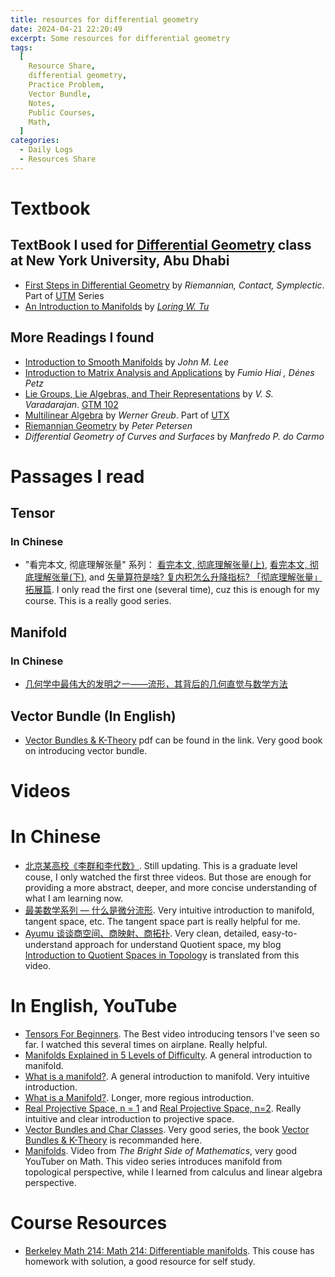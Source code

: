 ```yaml
---
title: resources for differential geometry
date: 2024-04-21 22:20:49
excerpt: Some resources for differential geometry
tags:
  [
    Resource Share,
    differential geometry,
    Practice Problem,
    Vector Bundle,
    Notes,
    Public Courses,
    Math,
  ]
categories:
  - Daily Logs
  - Resources Share
---
```


# Textbook

## TextBook I used for [Differential Geometry](https://bulletins.nyu.edu/courses/math_uh/) class at New York University, Abu Dhabi

- [First Steps in Differential Geometry](https://link.springer.com/book/10.1007/978-1-4614-7732-7) by _Riemannian, Contact, Symplectic_. Part of [UTM](https://www.springer.com/series/0666) Series
- [An Introduction to Manifolds](https://link.springer.com/book/10.1007/978-1-4419-7400-6) by _[Loring W. Tu](https://link.springer.com/search?dc.creator=Loring+W.+Tu)_

## More Readings I found

- [Introduction to Smooth Manifolds](https://link.springer.com/book/10.1007/978-1-4419-9982-5) by _John M. Lee_
- [Introduction to Matrix Analysis and Applications](https://link.springer.com/book/10.1007/978-3-319-04150-6) by _Fumio Hiai , Dénes Petz_
- [Lie Groups, Lie Algebras, and Their Representations](https://link.springer.com/book/10.1007/978-1-4612-1126-6) by _V. S. Varadarajan_. [GTM 102](https://www.springer.com/series/0136)
- [Multilinear Algebra](https://link.springer.com/book/10.1007/978-1-4613-9425-9) by _Werner Greub_. Part of [UTX](https://www.springer.com/series/0223)
- [Riemannian Geometry](https://link.springer.com/book/10.1007/978-0-387-29403-2) by _Peter Petersen_
- _Differential Geometry of Curves and Surfaces_ by _Manfredo P. do Carmo_

# Passages I read

## Tensor

### In Chinese

- "看完本文, 彻底理解张量" 系列： [看完本文, 彻底理解张量(上)](https://zhuanlan.zhihu.com/p/508715535), [看完本文, 彻底理解张量(下)](https://zhuanlan.zhihu.com/p/508715717), and [矢量算符是啥? 复内积怎么升降指标? 「彻底理解张量」拓展篇](https://zhuanlan.zhihu.com/p/565588180). I only read the first one (several time), cuz this is enough for my course. This is a really good series.

## Manifold

### In Chinese

- [几何学中最伟大的发明之一——流形，其背后的几何直觉与数学方法](https://zhuanlan.zhihu.com/p/622263134)

## Vector Bundle (In English)

- [Vector Bundles & K-Theory](https://pi.math.cornell.edu/~hatcher/VBKT/VBpage.html) pdf can be found in the link. Very good book on introducing vector bundle.

# Videos

# In Chinese

- [北京某高校《李群和李代数》](https://www.bilibili.com/video/BV1JH4y177KC/?spm_id_from=333.788&vd_source=d84085799dfdb99d199a04d156250394). Still updating. This is a graduate level couse, I only watched the first three videos. But those are enough for providing a more abstract, deeper, and more concise understanding of what I am learning now.
- [最美数学系列 — 什么是微分流形](https://www.bilibili.com/video/BV1PK4y1Q7BU/?spm_id_from=333.337.search-card.all.click&vd_source=d84085799dfdb99d199a04d156250394). Very intuitive introduction to manifold, tangent space, etc. The tangent space part is really helpful for me.
- [Ayumu 谈谈商空间、商映射、商拓扑](https://www.bilibili.com/video/BV1o341197jS/?spm_id_from=333.337.search-card.all.click&vd_source=d84085799dfdb99d199a04d156250394). Very clean, detailed, easy-to-understand approach for understand Quotient space, my blog [Introduction to Quotient Spaces in Topology](https://blog.slray.com/2024/04/09/Introduction-to-Quotient-Spaces-in-Topology/) is translated from this video.

# In English, YouTube

- [Tensors For Beginners](https://www.youtube.com/watch?v=8ptMTLzV4-I&list=PLJHszsWbB6hrkmmq57lX8BV-o-YIOFsiG&ab_channel=eigenchris). The Best video introducing tensors I've seen so far. I watched this several times on airplane. Really helpful.
- [Manifolds Explained in 5 Levels of Difficulty](https://www.youtube.com/watch?v=ABQ0w08nTBQ&t=14s&ab_channel=FermionPhysics). A general introduction to manifold.
- [What is a manifold?](https://www.youtube.com/watch?v=zIjBArHTPZ4&ab_channel=GeometryForPhysicists). A general introduction to manifold. Very intuitive introduction.
- [What is a Manifold?](https://www.youtube.com/watch?v=CEXSSz0gZI4&list=PLRlVmXqzHjUQHEx63ZFxV-0Ortgf-rpJo&ab_channel=XylyXylyX). Longer, more regious introduction.
- [Real Projective Space, n = 1](https://www.youtube.com/watch?v=2ottRuDA5WA&t=5s&ab_channel=MathForLife) and [Real Projective Space, n=2](https://www.youtube.com/watch?v=TDtwgpQfJlc&t=474s&ab_channel=MathForLife). Really intuitive and clear introduction to projective space.
- [Vector Bundles and Char Classes](https://www.youtube.com/watch?v=sVFWrMCfje8&list=PLCgncMh0TrCmrkvT7zW0x32flMJLuYMT5&ab_channel=HarpreetBedi). Very good series, the book [Vector Bundles & K-Theory](https://pi.math.cornell.edu/~hatcher/VBKT/VBpage.html) is recommanded here.
- [Manifolds](https://www.youtube.com/playlist?list=PLBh2i93oe2qvRGAtgkTszX7szZDVd6jh1). Video from _The Bright Side of Mathematics_, very good YouTuber on Math. This video series introduces manifold from topological perspective, while I learned from calculus and linear algebra perspective.

# Course Resources

- [Berkeley Math 214: Math 214: Differentiable manifolds](https://www.ocf.berkeley.edu/~pengzhou/courses/math214/home). This couse has homework with solution, a good resource for self study.
